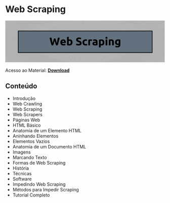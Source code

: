 # Web Scraping

![img](https://raw.githubusercontent.com/the-akira/CC33Z/master/Imagens/WebScraping.png)

Acesso ao Material: **[Download](https://github.com/the-akira/CC33Z/raw/master/Cursos/Web%20Scraping/WebScraping.pdf)**

## Conteúdo

- Introdução
- Web Crawling
- Web Scraping
- Web Scrapers
- Páginas Web
- HTML Básico
- Anatomia de um Elemento HTML
- Aninhando Elementos
- Elementos Vazios
- Anatomia de um Documento HTML
- Imagens
- Marcando Texto
- Formas de Web Scraping
- História
- Técnicas
- Software
- Impedindo Web Scraping
- Métodos para Impedir Scraping
- Tutorial Completo
